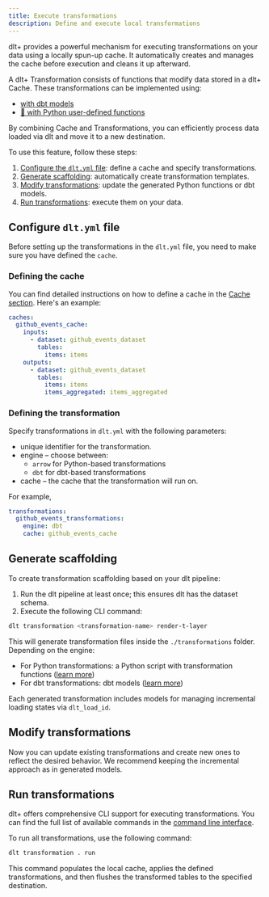 ```yaml
---
title: Execute transformations
description: Define and execute local transformations
---
```


dlt+ provides a powerful mechanism for executing transformations on your data using a locally spun-up cache. It automatically creates and manages the cache before execution and cleans it up afterward.

A dlt+ Transformation consists of functions that modify data stored in a dlt+ Cache. These transformations can be implemented using:

* [with dbt models](./dbt-transformations.md)
* [🧪 with Python user-defined functions](./python-transformations.md)

By combining Cache and Transformations, you can efficiently process data loaded via dlt and move it to a new destination.

To use this feature, follow these steps:

1. [Configure the `dlt.yml` file](#configure-dltyml-file): define a cache and specify transformations.
2. [Generate scaffolding](#generate-scaffolding): automatically create transformation templates.
3. [Modify transformations](#modify-transformations): update the generated Python functions or dbt models.
4. [Run transformations](#run-transformations): execute them on your data.

## Configure `dlt.yml` file

Before setting up the transformations in the `dlt.yml` file, you need to make sure you have defined the `cache`.

### Defining the cache

You can find detailed instructions on how to define a cache in the [Cache section](../../core-concepts/cache.md). Here's an example:

```yaml
caches:
  github_events_cache:
    inputs:
      - dataset: github_events_dataset
        tables:
          items: items
    outputs:
      - dataset: github_events_dataset
        tables:
          items: items
          items_aggregated: items_aggregated
```

### Defining the transformation

Specify transformations in `dlt.yml` with the following parameters:

* unique identifier for the transformation.
* engine – choose between:
  * `arrow` for Python-based transformations
  * `dbt` for dbt-based transformations
* cache – the cache that the transformation will run on.

For example,

```yaml
transformations:
  github_events_transformations:
    engine: dbt
    cache: github_events_cache
```

## Generate scaffolding

To create transformation scaffolding based on your dlt pipeline:

1. Run the dlt pipeline at least once; this ensures dlt has the dataset schema.
2. Execute the following CLI command:

```sh
dlt transformation <transformation-name> render-t-layer
```

This will generate transformation files inside the `./transformations` folder. Depending on the engine:

* For Python transformations: a Python script with transformation functions ([learn more](./python-transformations.md))
* For dbt transformations: dbt models ([learn more](./dbt-transformations.md))

Each generated transformation includes models for managing incremental loading states via `dlt_load_id`.

## Modify transformations

Now you can update existing transformations and create new ones to reflect the desired behavior. We recommend keeping the incremental approach as in generated models.


## Run transformations

dlt+ offers comprehensive CLI support for executing transformations. You can find the full list of available commands in the [command line interface](../../reference.md).

To run all transformations, use the following command:

```sh
dlt transformation . run
```

This command populates the local cache, applies the defined transformations, and then flushes the transformed tables to the specified destination.

